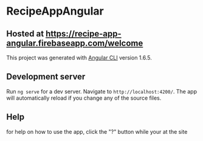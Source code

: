 # RecipeAppAngular

## Hosted at https://recipe-app-angular.firebaseapp.com/welcome

This project was generated with [Angular CLI](https://github.com/angular/angular-cli) version 1.6.5.

## Development server

Run `ng serve` for a dev server. Navigate to `http://localhost:4200/`. The app will automatically reload if you change any of the source files.

## Help

for help on how to use the app, click the "?" button while your at the site
